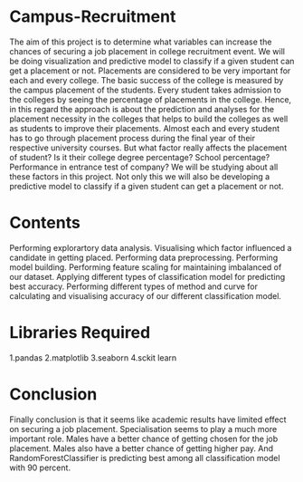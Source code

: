 # Campus-Recruitment
The aim of this project is to determine what variables can increase the chances of securing a job placement in college recruitment event. We will be doing visualization and predictive model to classify if a given student can get a placement or not.
Placements are considered to be very important for each and every college. The basic success of the college is measured by the campus placement of the students. Every student takes admission to the colleges by seeing the percentage of placements in the college. Hence, in this regard the approach is about the prediction and analyses for the placement necessity in the colleges that helps to build the colleges as well as students to improve their placements.
Almost each and every student has to go through placement process during the final year of their respective university courses. But what factor really affects the placement of student? Is it their college degree percentage? School percentage? Performance in entrance test of company? We will be studying about all these factors in this project. Not only this we will also be developing a predictive model to classify if a given student can get a placement or not.
# Contents 
Performing explorartory data analysis.
Visualising which factor influenced a candidate in getting placed.
Performing data preprocessing.
Performing model building.
Performing feature scaling for maintaining imbalanced of our dataset.
Applying different types of classification model for predicting best accuracy.
Performing different types of method and curve for calculating and visualising accuracy of our different classification model.
# Libraries Required
1.pandas
2.matplotlib
3.seaborn
4.sckit learn


# Conclusion
Finally conclusion is that it seems like academic results have limited effect on securing a job placement. Specialisation seems to play a much more important role. Males have a better chance of getting chosen for the job placement. Males also have a better chance of getting higher pay. And RandomForestClassifier is predicting best among all classification model with 90 percent.
